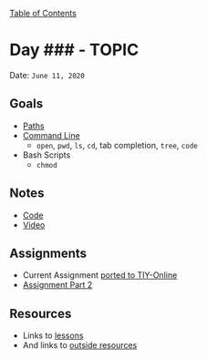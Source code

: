 [Table of Contents](/README.md)

# Day ### - TOPIC

Date: `June 11, 2020`

## Goals
* [Paths](/units/paths/README.md)
* [Command Line](/units/command-line/README.md)
	- `open`, `pwd`, `ls`, `cd`, tab completion, `tree`, `code`
* Bash Scripts
	- `chmod`

## Notes
* [Code](./code)
* [Video](https://www.youtube.com/watch?v=SB-qEYVdvXA)

## Assignments
* Current Assignment [ported to TIY-Online](/assignments/js-variables-and-types-worksheet)
* [Assignment Part 2](/assignments/js-variables-and-types-worksheet)

## Resources
* Links to [lessons](https://github.com/TIY-Austin-Front-End-Engineering/Curriculum/tree/feb2016/units)
* And links to [outside resources](www.csstricks.com)
